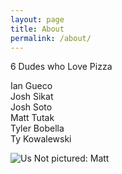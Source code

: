 ```yaml
---
layout: page
title: About
permalink: /about/
---
```


6 Dudes who Love Pizza

Ian Gueco  
Josh Sikat  
Josh Soto  
Matt Tutak  
Tyler Bobella  
Ty Kowalewski  

  ![Us](../assets/img/us.jpg)
Not pictured: Matt
